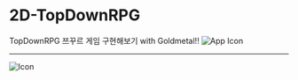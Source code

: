# 2D-TopDownRPG
TopDownRPG 쯔꾸르 게임 구현해보기 with Goldmetal!!
![App Icon](https://github.com/user-attachments/assets/8de3cddc-74f0-45fe-980b-0e10342adc74)

------------------------------------------------------------------------------------------------
![Icon](https://github.com/user-attachments/assets/52881d34-04a5-42ff-b286-0012d0324709)

